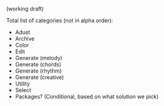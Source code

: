 (working draft)

Total list of categories (not in alpha order):
- Adust
- Archive
- Color
- Edit
- Generate (melody)
- Generate (chords)
- Generate (rhythm)
- Generate (creative)
- Utility
- Select
- Packages? (Conditional, based on what solution we pick)